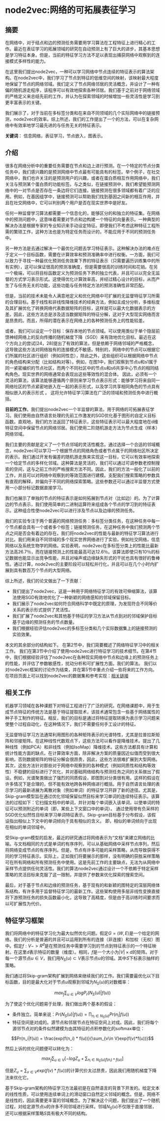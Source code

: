 # node2vec:网络的可拓展表征学习

## 摘要

在网络中，对于结点和边的预测任务需要用学习算法在工程特征上进行精心的工作。最近在表征学习的拓展领域的研究在自动预测上有了巨大的进步，其基本思想是学习特征本身。但是，当前的特征学习方法不足以表现出捕获网络中观察到的连接模式多样性的能力。  
  
在这里我们提出node2vec，一种可以学习网络中节点连续的特征表示的算法架构。在node2vec中，我们学习了节点到特征的低维空间的映射，该映射最大程度地保留了节点的网络邻域。我们定义了节点网络邻居的灵活概念，并设计了一种有偏的随机游走程序，该程序可以有效地探索各种邻居。我们基于之前对于网络领域的严格定义来总结先前的工作，并认为在探索领域的时候增加一些灵活性是学习到更丰富表示的关键。  
  
我们展示了，对于当前在多标签分类和在来自不同领域的几个实际网络中的链接预测，node2vec的效率。综上所述，我们的工作提出了一个的方法，可以在复杂网络中有效率地学习最先进的与任务无关的特征表示。  
  
**关键词**： 信息网络，表征学习，节点嵌入，图表示。  
  
## 介绍

很多在网络分析中的重要任务需要在节点和边上进行预测。在一个特定的节点分类任务中，我们感兴趣的是预测网络中节点最有可能具有的标签。举个例子，在社交网络中，我们也许关注的是预测用户的兴趣，或者在蛋白质相互作用网络中，我们关注与预测某个蛋白质的功能标签。与之类似，在链接预测中，我们希望能预测网络中的一对节点是否存在一条边将它们连接。链接预测在很多领域都有着广泛的应用。例如，在基因组学中，链接预测可以帮助我们找到基因之间新的相互作用，并且在社交网络中，它可以判别两个用户是否在现实世界中是好友。  
  
任何一种监督学习算法都需要一个信息化的，能够区分的和独立的特征集。在网络中的预测问题中，这意味着需要对节点和边构建一个特征的向量表示。一种典型的解决办法是根据专家的专业知识来手动设定特征。即便我们不考虑这种特征工程所需的繁琐工作，这种方法也是为特定任务而设计的，不能应用于不同的预测任务中。  
  
另一种方法是去通过解决一个最优化问题去学习特征表示。这种解决办法的难点在于定义一个目标函数，需要在计算效率和预测准确率中进行权衡。一方面，我们可以致力于寻找一种最优化预测任务效果下界的特征表示（只需要遍历训练集中的所有实例），这可以保证很高的预测准确度，但是需要很高的训练时间和花销。在另一个极端，可以将目标函数定义为预测任务下界的独立代表，并且可以以完全无监督的方式学习表示形式。这使得优化计算效率高，并经过精心设计的目标，从而产生了与任务无关的功能，这些功能与任务特定方法的预测准确性非常匹配。   
  
但是，当前的技术未能令人满意地定义和优化网络中可扩展的无监督特征学习所需的合理目标。基于线性和非线性降维技术的经典方法，例如主成分分析，多维标度及其扩展优化了转换网络代表数据矩阵的目标，这样就可以最大化数据表示的方差。因此，这些方法总是涉及适当数据矩阵的特征分解，这对于大型现实网络而言是昂贵的。而且，所得的潜在表示在网络上的各种预测任务上的性能较差。  
  
或者，我们可以设定一个目标：保存本地的节点领域。可以使用类似于单个隐层前馈神经网络上的反向传播的随机梯度下降（SGD）来有效地优化目标。最近在这个方向上的尝试[24，28]提出了有效的算法，但是依赖于网络邻域的严格概念，这导致这些方法对网络独有的连接模式不敏感。特别的，网络中的节点可以根据它们所属的社区进行组织（例如同性恋），除此之外，这些组织可以根据网络中节点的角色结构来分配（比如结构对等）。例如，在图1中，我们观察到节点u和s1属于同一紧密编织的节点社区，而两个不同社区中的节点u和s6共享中心节点的相同结构角色。现实世界的网络通常会表现出这些等效性的混合体。 因此，必须有一个灵活的算法，该算法能够遵循两个原则来学习节点表示形式：能够学习将来自同一网络社区的节点紧密地嵌入在一起的表示形式，以及学习共享相同角色的节点具有相似嵌入的表示形式 。 这将允许特征学习算法在广泛的领域和预测任务中进行概括。  
  
**目前的工作**。我们提出node2vec一个半监督的算法，用于网络的可拓展表征学习。我们使用由自然语言处理的先前工作激发的SGD优化基于图形的自定义目标函数。直观地，我们的方法返回了特征表示，这些特征表示可以最大程度地在d维特征空间中保留节点的网络邻居。我们使用二阶随机游走方法为节点生成（样本）网络邻域。  
  
我们主要的贡献是定义了一个节点邻域的灵活性概念。通过选择一个合适的邻域概念，node2vec可以学习一个根据节点的网络角色或者节点属于的网络社区所决定的表示。我们通过开发有偏差的随机游走族来实现这一目标，它可以有效率地探索一个给定节点的多样化邻域。这种算法是灵活的，我们可以通过可调参数老控制搜索的空间，这与之前工作的严格搜索方法不同。因此，我们的方法一般化了以前的工作，并且可以对网络中观察到的等效范围进行建模。支配我们搜索策略的参数具有直观的解释，并偏向于不同的网络探索策略。这些参数还可以通过半监督方式使用一小部分标记数据直接学习。  
  
我们也展示了单独的节点的特征表示是如何拓展到节点对（比如边）的。为了计算边的节点表示，我们使用简单的二进制运算符来组成各个节点的学习到的特征表示。这种组合性使node2vec可以进行涉及节点以及边缘的预测任务。  
  
我们的实验专注于两个普遍的网络预测任务：多标签分类任务，在这种任务中每一个节点都会具有一个或者多个标签；链接预测任务，在这种任务中我们预测两个节点之间是否会有着边的存在。我们将node2vec的性能与最新的特征学习算法进行对比。我们用来自不同领域的多个现实世界网络进行了实验，例如社交网络，信息网络以及系统生物学的网络。实验表明，node2vec在多标签分类上的性能比最新方法高26.7％，而在链接预测上的性能最高可达12.6％。该算法即使只有10％的标记数据也能显示出竞争性能，并且对噪声或边缘缺失形式的干扰也具有很好的鲁棒性。通过计算，node2vec的主要阶段可以轻松并行化，并且可以在几个小时内扩展到具有数百万个节点的大型网络。  
  
综上所述，我们的论文做出了一下贡献：

* 我们提出了node2vec，这是一种用于网络特征学习的有效可伸缩算法，该算法使用SGD有效地优化了一种新颖的网络感知的邻域保留目标。
* 我们展示了node2vec如何符合网络科学中既定的原理，为发现符合不同等价关系的表示形式提供了灵活性。
* 我们扩展了node2vec和其他基于特征的学习方法从节点到对的邻域保护目标基于边缘的预测任务的节点数量。
* 我们根据经验评估node2vec的多标签分类和几个实际数据集上的链接预测的实验效果。

本文的其余部分的结构如下。 在第2节中，我们简要概述了网络特征学习中的相关工作。 我们在第3节中介绍了使用node2vec进行特征学习的技术细节。在第4节中，我们根据经验评估了node2vec在各种现实网络中节点和边缘上的预测任务上的性能，并评估了参数敏感性，扰动分析和可扩展性方面。我们的算法。 我们以对node2vec框架的讨论作为结束，并在第5节中重点介绍一些将来的工作方向。在项目页面上可以找到node2vec的数据集和参考实现：[相关链接](http://snap.stanford.edu/node2vec。)

## 相关工作

机器学习领域在各种课题下对特征工程进行了广泛的研究。在网络课题中，用于生成节点特征的传统方法是基于特征提取技术，该技术通常包含一些基于网络属性的种子手工制作的特征。相反，我们的目标是通过将特征提取转换为表示学习问题来使整个过程自动化，在这种情况下，我们不需要任何手工设计的特征。  
  
无监督特征学习方法通​​常利用图形的各种矩阵表示的光谱特性，尤其是拉普拉斯矩阵和邻接矩阵。在这种线性代数观点下，这些方法可以看作是降维技术。提出了几种线性（例如PCA）和非线性（例如IsoMap）降维技术。这些方法都具有计算和统计性能方面的缺点。在计算效率方面，除非解决方案的质量因近似值而受到很大影响，否则数据矩阵的特征分解会很昂贵，因此，这些方法很难扩展到大型网络。其次，这些方法针对那些对于网络中观察到的各种模式（例如同质性和结构等效性）不稳健的目标进行了优化，并对基础网络结构与预测任务之间的关系做出了假设。例如，光谱聚类做出了强烈的同质假设，即图割对分类很有用。这样的假设在许多情况下是合理的，但不能有效地跨各种网络进行概括。用于自然语言处理的表示学习的最新进展为离散对象（例如单词）的特征学习开辟了新的途径。尤其是，Skip-gram模型旨在通过优化邻域保留似然目标来学习单词的连续特征表示。该算法的过程如下：它扫描文档中的单词，并针对每个单词嵌入该单词，以使单词的特征可以预测附近的单词（即，某些上下文窗口中的单词）。 通过使用带有负采样的SGD优化似然性目标来学习单词特征表示。Skip-gram目标基于分布假设，该假设指出相似上下文中的单词倾向于具有相似的含义。 即，相似的单词倾向于出现在相似的单词邻域中。  
  
受Skip-gram模型的启发，最近的研究通过将网络表示为“文档”来建立网络的比喻。与文档相同的方式是单词的有序序列，可以从基础网络中采样节点序列，然后将网络变成节点的有序序列。但是，节点有许多可能的采样策略，从而导致获得不同的学习特征表示。实际上，正如我们将要展示的那样，没有明确的获胜采样策略可在所有网络和所有预测任务中使用。这是先前工作的主要缺点，无法为从网络中采样节点提供任何灵活性。我们的算法node2vec通过设计一个不依赖于特定采样策略的灵活目标来克服了这一限制，并提供了参数来优化探索的搜索空间。  
  
最后，对于基于节点和边缘的预测任务，基于现有的和新颖的图特定的深层网络体系结构，有许多用于监督特征学习的最新工作。这些架构使用多层非线性变换直接将下游预测任务的损失函数最小化，这导致了高精度，但是由于高训练时间要求而以可扩展性为代价。  
  
## 特征学习框架

我们将网络中的特征学习化为最大似然优化问题。假定$G = (W, E)$是一个给定的网络。我们的分析是普遍的并且可以运用到所有的连接（非连接）和加权（无权）图中。假定$f:V->R^d$是在预测任务中需要学习到的节点到特征表示的一个特征映射。在这里$d$表示特征的数量（维度）。相同，$f$是一个大小为$|V| \times d$的矩阵。对于每一个源节点$u \in V$，我们用$N_S(u) \subset V$表示节点$u$的邻域。其中$S$下标表示抽样的策略。  
  
我们通过将Skip-gram架构扩展到网络来继续我们的工作。我们需要最优化以下目标函数，目的是最大化对于节点$u$观察到邻域为$N_S(u)$的对数概率：

$$max_f\sum_{u \in V}logP_r(N_S(u)|f(u))$$

为了使这个优化问题易于处理，我们做出两个基本的假设：

* 条件独立。简单来说：$Pr(N_S(u)|f(u)) = \prod_{n_i \in N_S(u)}Pr(n_i|f(u))$
* 特征空间是对成的。源节点和邻居节点在特征空间上对成。因此，我们将每个源邻节点对的条件似然建模为由其特征的点积参数化的softmax单位：

$$Pr(n_i|f(u)) = \frac{exp(f(n_i) * f(u))}{\sum_{v\in V}exp(f(v)*f(u))}$$

然后上诉的优化问题便可以转化为：

$$max_f\sum_{u\in V}[-logZ_u + \sum_{n_i \in N_S(u)f(n_i) * f(u)}]$$

但是$Z_u = \sum_{v\in V}exp(f(v)*f(u))$的计算代价太过昂贵，因此我们用随机梯度下降法来优化它。  
  
基于Skip-gram架构的特征学习方法最初是在自然语言的背景下开发的。给定文本的线性性质，可以使用连续单词上的滑动窗口自然定义邻域的概念。但是，网络不是线性的，因此需要更丰富的邻域概念。为了解决这个问题，我们提出了一个随机过程，对给定源节点u的许多不同邻域进行采样。邻域$N_S(u)$不仅限于直接邻居，还可以根据采样策略$S$具有极大不同的结构。













